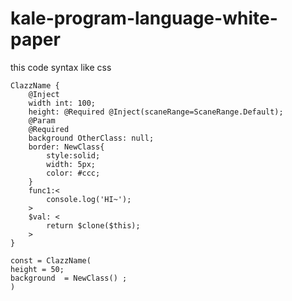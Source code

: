 # kale-program-language-white-paper

this code syntax like css

```scss!
ClazzName {
    @Inject
    width int: 100;
    height: @Required @Inject(scaneRange=ScaneRange.Default);
    @Param
    @Required 
    background OtherClass: null;
    border: NewClass{
        style:solid;
        width: 5px;
        color: #ccc;
    }
    func1:<
        console.log('HI~');
    >
    $val: <
        return $clone($this);
    >
}

const = ClazzName(
height = 50;
background  = NewClass() ;
)


```